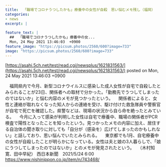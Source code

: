 ```yaml
---
title:  「職場でコロナうつしたかも」療養中の女性が自殺　思い悩むメモ残し（福岡）  
categories:
- news
excerpt: |
  
feature_text: |
  ##  「職場でコロナうつしたかも」療養中の女...
  Mon, 24 May 2021 13:46:03  +0900
feature_image: "https://picsum.photos/2560/600?image=733"
image: "https://picsum.photos/2560/600?image=733"
---
```


[https://asahi.5ch.net/test/read.cgi/newsplus/1621831563/](https://asahi.5ch.net/test/read.cgi/newsplus/1621831563/)
posted on Mon, 24 May 2021 13:46:03  +0900

<!--more-->

　福岡県内で今月、新型コロナウイルスに感染した成人女性が自宅で自殺したとみられることが23日、関係者への取材で分かった。「勤務先でうつしてしまったのではないか」と悩む内容のメモが見つかったという。 　関係者によると、女性と連絡が取れなくなった知人からの連絡を受け、駆け付けた救急隊員や警察官が自宅で死亡を確認した。県警などは、現場の状況から自ら命を絶ったとみている。 　今月に入って感染が判明した女性は自宅で療養中、職場の関係者がPCR検査で陽性となったことを知ったという。見つかったメモの内容に加え、居住する自治体の聞き取りに対しても「自分が（感染を）広げてしまったのかもしれない」と話しており、思い悩んでいたとみられる。 　東京都でも1月、自宅療養中の女性が自殺したことが明らかになっている。女性は夫と娘の3人暮らしで、「娘にうつしてしまったのではないか」とのメモが発見されたという。 　（木村知寛、田中早紀） 西日本新聞　2021/5/24 6:00 https://www.nishinippon.co.jp/item/n/743468/
